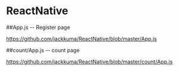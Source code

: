 # ReactNative
##App.js -- Register page

https://github.com/jackkuma/ReactNative/blob/master/App.js

##count/App.js -- count page

https://github.com/jackkuma/ReactNative/blob/master/count/App.js
